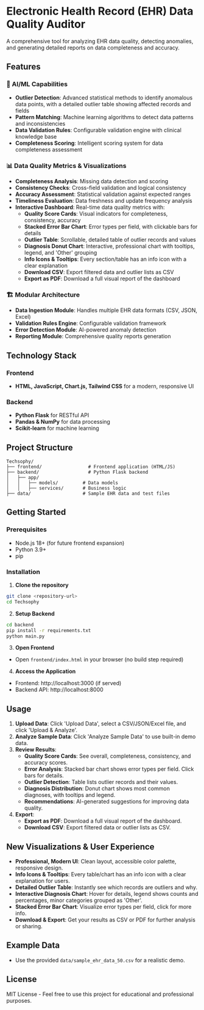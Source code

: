 # Electronic Health Record (EHR) Data Quality Auditor

A comprehensive tool for analyzing EHR data quality, detecting anomalies, and generating detailed reports on data completeness and accuracy.

## Features

### 🧠 AI/ML Capabilities
- **Outlier Detection**: Advanced statistical methods to identify anomalous data points, with a detailed outlier table showing affected records and fields
- **Pattern Matching**: Machine learning algorithms to detect data patterns and inconsistencies
- **Data Validation Rules**: Configurable validation engine with clinical knowledge base
- **Completeness Scoring**: Intelligent scoring system for data completeness assessment

### 📊 Data Quality Metrics & Visualizations
- **Completeness Analysis**: Missing data detection and scoring
- **Consistency Checks**: Cross-field validation and logical consistency
- **Accuracy Assessment**: Statistical validation against expected ranges
- **Timeliness Evaluation**: Data freshness and update frequency analysis
- **Interactive Dashboard**: Real-time data quality metrics with:
  - **Quality Score Cards**: Visual indicators for completeness, consistency, accuracy
  - **Stacked Error Bar Chart**: Error types per field, with clickable bars for details
  - **Outlier Table**: Scrollable, detailed table of outlier records and values
  - **Diagnosis Donut Chart**: Interactive, professional chart with tooltips, legend, and 'Other' grouping
  - **Info Icons & Tooltips**: Every section/table has an info icon with a clear explanation
  - **Download CSV**: Export filtered data and outlier lists as CSV
  - **Export as PDF**: Download a full visual report of the dashboard

### 🏗️ Modular Architecture
- **Data Ingestion Module**: Handles multiple EHR data formats (CSV, JSON, Excel)
- **Validation Rules Engine**: Configurable validation framework
- **Error Detection Module**: AI-powered anomaly detection
- **Reporting Module**: Comprehensive quality reports generation

## Technology Stack

### Frontend
- **HTML, JavaScript, Chart.js, Tailwind CSS** for a modern, responsive UI

### Backend
- **Python Flask** for RESTful API
- **Pandas & NumPy** for data processing
- **Scikit-learn** for machine learning

## Project Structure

```
Techsophy/
├── frontend/                 # Frontend application (HTML/JS)
├── backend/                  # Python Flask backend
│   ├── app/
│   │   ├── models/         # Data models
│   │   ├── services/       # Business logic
├── data/                   # Sample EHR data and test files
```

## Getting Started

### Prerequisites
- Node.js 18+ (for future frontend expansion)
- Python 3.9+
- pip

### Installation

1. **Clone the repository**
```bash
git clone <repository-url>
cd Techsophy
```

2. **Setup Backend**
```bash
cd backend
pip install -r requirements.txt
python main.py
```

3. **Open Frontend**
- Open `frontend/index.html` in your browser (no build step required)

4. **Access the Application**
- Frontend: http://localhost:3000 (if served)
- Backend API: http://localhost:8000

## Usage

1. **Upload Data**: Click 'Upload Data', select a CSV/JSON/Excel file, and click 'Upload & Analyze'.
2. **Analyze Sample Data**: Click 'Analyze Sample Data' to use built-in demo data.
3. **Review Results**:
   - **Quality Score Cards**: See overall, completeness, consistency, and accuracy scores.
   - **Error Analysis**: Stacked bar chart shows error types per field. Click bars for details.
   - **Outlier Detection**: Table lists outlier records and their values.
   - **Diagnosis Distribution**: Donut chart shows most common diagnoses, with tooltips and legend.
   - **Recommendations**: AI-generated suggestions for improving data quality.
4. **Export**:
   - **Export as PDF**: Download a full visual report of the dashboard.
   - **Download CSV**: Export filtered data or outlier lists as CSV.

## New Visualizations & User Experience

- **Professional, Modern UI**: Clean layout, accessible color palette, responsive design.
- **Info Icons & Tooltips**: Every table/chart has an info icon with a clear explanation for users.
- **Detailed Outlier Table**: Instantly see which records are outliers and why.
- **Interactive Diagnosis Chart**: Hover for details, legend shows counts and percentages, minor categories grouped as 'Other'.
- **Stacked Error Bar Chart**: Visualize error types per field, click for more info.
- **Download & Export**: Get your results as CSV or PDF for further analysis or sharing.

## Example Data

- Use the provided `data/sample_ehr_data_50.csv` for a realistic demo.

## License

MIT License - Feel free to use this project for educational and professional purposes. 